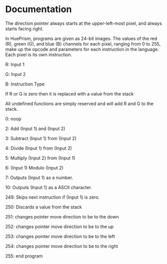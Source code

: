 # Documentation
The direction pointer always starts at the upper-left-most pixel, and always starts facing right.

In HuePrism, programs are given as 24-bit images. The values of the red (R), green (G), and blue (B) channels for each pixel, ranging from 0 to 255, make up the opcode and parameters for each instruction in the language. Each pixel is its own instruction.

R: Input 1

G: Input 2

B: Instruction Type

If R or G is zero then it is replaced with a value from the stack

All undefined functions are simply reserved and will add R and G to the stack.

0: noop

2: Add (Input 1) and (Input 2)

3: Subtract (Input 1) from (Input 2)

4: Divide (Input 1) from (Input 2)

5: Multiply (Input 2) from (Input 1)

6: (Input 1) Modulo (Input 2)

7: Outputs (Input 1) as a number.

10: Outputs (Input 1) as a ASCII character.

249: Skips next instruction if (Input 1) is zero.

250: Discards a value from the stack

251: changes pointer move direction to be to the down

252: changes pointer move direction to be to the up

253: changes pointer move direction to be to the left

254: changes pointer move direction to be to the right

255: end program

